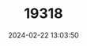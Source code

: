 ---
title: "19318"
category: "Rattus giluwensis"
draft: false
date: 2024-02-22 13:03:50
languages:
  English: ["Giluwe Rat"]
---
